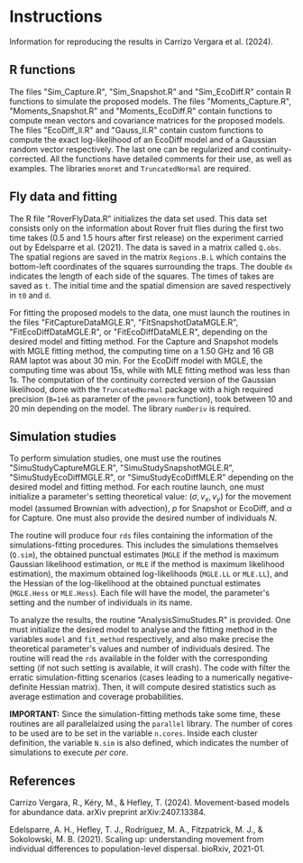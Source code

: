 # Instructions

Information for reproducing the results in Carrizo Vergara et al. (2024).

## R functions

The files "Sim_Capture.R", "Sim_Snapshot.R" and "Sim_EcoDiff.R" contain R functions to simulate the proposed models.
The files "Moments_Capture.R", "Moments_Snapshot.R" and "Moments_EcoDiff.R" contain functions to compute mean vectors and covariance matrices for the proposed models.
The files "EcoDiff_ll.R" and "Gauss_ll.R" contain custom functions to compute the exact log-likelihood of an EcoDiff model and of a Gaussian random vector respectively. The last one can be regularized and continuity-corrected.
All the functions have detailed comments for their use, as well as examples. The libraries `mnormt` and `TruncatedNormal` are required.

## Fly data and fitting

The R file "RoverFlyData.R" initializes the data set used. This data set consists only on the information about Rover fruit flies during the first two time takes (0.5 and 1.5 hours after first release) on the experiment carried out by Edelsparre et al. (2021). The data is saved in a matrix called `Q.obs`. The spatial regions are saved in the matrix `Regions.B.L` which contains the bottom-left coordinates of the squares surrounding the traps. The double `dx` indicates the length of each side of the squares. The times of takes are saved as `t`. The initial time and the spatial dimension are saved respectively in `t0` and `d`.


For fitting the proposed models to the data, one must launch the routines in the files "FitCaptureDataMGLE.R", "FitSnapshotDataMGLE.R", "FitEcoDiffDataMGLE.R", or "FitEcoDiffDataMLE.R", depending on the desired model and fitting method. For the Capture and Snapshot models with MGLE fitting method, the computing time on a 1.50 GHz and 16 GB RAM laptot was about 30 min. For the EcoDiff model with MGLE, the computing time was about 15s, while with MLE fitting method was less than 1s. The computation of the continuity corrected version of the Gaussian likelihood, done with the `TruncatedNormal` package with a high required precision (`B=1e6` as parameter of the `pmvnorm` function), took between 10 and 20 min depending on the model. The library `numDeriv` is required.

## Simulation studies

To perform simulation studies, one must use the routines "SimuStudyCaptureMGLE.R", "SimuStudySnapshotMGLE.R", "SimuStudyEcoDiffMGLE.R", or "SimuStudyEcoDiffMLE.R" depending on the desired model and fitting method. For each routine launch, one must initialize a parameter's setting theoretical value: $(\sigma , v_{x} , v_{y} )$ for the movement model (assumed Brownian with advection), $p$ for Snapshot or EcoDiff, and $\alpha$ for Capture. One must also provide the desired number of individuals $N$.

The routine will produce four `rds` files containing the information of the simulations-fitting procedures. This includes the simulations themselves (`Q.sim`), the obtained punctual estimates (`MGLE` if the method is maximum Gaussian likelihood estimation, or `MLE` if the method is maximum likelihood estimation), the maximum obtained log-likelihoods (`MGLE.LL` or `MLE.LL`), and the Hessian of the log-likelihood at the obtained punctual estimates (`MGLE.Hess` or `MLE.Hess`). Each file will have the model, the parameter's setting and the number of individuals in its name. 

To analyze the results, the routine "AnalysisSimuStudes.R" is provided. One must initialize the desired model to analyse and the fitting method in the variables `model` and `fit_method` respectively, and also make precise the theoretical parameter's values and number of individuals desired. The routine will read the `rds` available in the folder with the corresponding setting (if not such setting is available, it will crash). The code with filter the erratic simulation-fitting scenarios (cases leading to a numerically negative-definite Hessian matrix). Then, it will compute desired statistics such as average estimation and coverage probabilities.

**IMPORTANT:** Since the simulation-fitting methods take some time, these routines are all parallelaized using the `parallel` library. The number of cores to be used are to be set in the variable `n.cores`. Inside each cluster definition, the variable `N.sim` is also defined, which indicates the number of simulations to execute *per core*.


## References

Carrizo Vergara, R., Kéry, M., & Hefley, T. (2024). Movement-based models for abundance data. arXiv preprint arXiv:2407.13384.


Edelsparre, A. H., Hefley, T. J., Rodríguez, M. A., Fitzpatrick, M. J., & Sokolowski, M. B. (2021). Scaling up: understanding movement from individual differences to population-level dispersal. bioRxiv, 2021-01.


